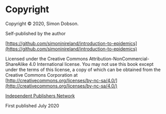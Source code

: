# Copyright

Copyright &copy; 2020, Simon Dobson.

Self-published by the author

[https://github.com/simoninireland/introduction-to-epidemics](https://github.com/simoninireland/introduction-to-epidemics)

Licensed under the Creative Commons
Attribution-NonCommercial-ShareAlike 4.0 International license.
You may not use this book except under the terms of this license, a
copy of which can be obtained from the Creative Commons Corporation
at [http://creativecommons.org/licenses/by-nc-sa/4.0/](http://creativecommons.org/licenses/by-nc-sa/4.0/)

[Independent Publishers Network](https://bookisbn.org.uk")

First published July 2020


